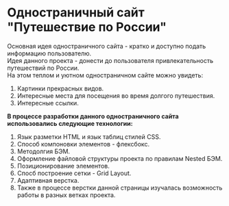 # __Одностраничный сайт "Путешествие по России"__  
Основная идея одностраничного сайта - кратко  и доступно подать информацию пользователю.  
Идея данного проекта - донести до пользователя привлекательность путешествий по России.  
На этом теплом и уютном одностраничном сайте можно увидеть:  
1. Картинки прекрасных видов.
2. Интересные места для посещения во время долгого путешествия.  
3. Интересные ссылки.  

__В процессе разработки данного одностраничного сайта использовались следующие технологии:__
1. Язык разметки HTML и язык таблиц стилей CSS.  
2. Способ компоновки элементов - флексбокс.  
3. Методолгия БЭМ.  
4. Оформление файловой структуры проекта по правилам Nested БЭМ.
5. Позиционирование элементов.  
6. Спосб построение сетки - Grid Layout.  
7. Адаптивная верстка.  
8. Также в процессе верстки данной страницы изучалась возможность работы в разных ветках проекта.





 
